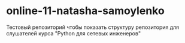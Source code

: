 # online-11-natasha-samoylenko
Тестовый репозиторий чтобы показать структуру репозитория для слушателей курса "Python для сетевых инженеров"
